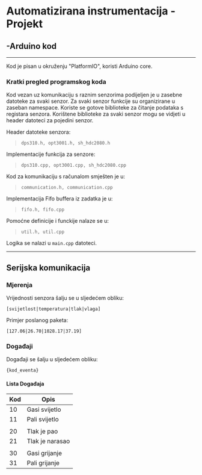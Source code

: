 # Automatizirana instrumentacija - Projekt

## -Arduino kod
---

Kod je pisan u okruženju "PlatformIO", koristi Arduino core.

### Kratki pregled programskog koda

Kod vezan uz komunikaciju s raznim senzorima podijeljen je u zasebne datoteke za svaki senzor. Za svaki senzor funkcije su organizirane u zaseban namespace. Koriste se gotove biblioteke za čitanje podataka s registara senzora. Korištene biblioteke za svaki senzor mogu se vidjeti u header datoteci za pojedini senzor.

Header datoteke senzora:

> ``` dps310.h, opt3001.h, sh_hdc2080.h ```

Implementacije funkcija za senzore:

> ``` dps310.cpp, opt3001.cpp, sh_hdc2080.cpp ```

Kod za komunikaciju s računalom smješten je u:

> ``` communication.h, communication.cpp ```

Implementacija Fifo buffera iz zadatka je u:

> ``` fifo.h, fifo.cpp ```

Pomoćne definicije i funckije nalaze se u: 

> ``` util.h, util.cpp ```

Logika se nalazi u ``` main.cpp ``` datoteci.


---

## Serijska komunikacija

### Mjerenja

Vrijednosti senzora šalju se u sljedećem obliku:
```
[svijetlost|temperatura|tlak|vlaga]
```
Primjer poslanog paketa:
```
[127.06|26.70|1028.17|37.19]
```

### Događaji

Događaji se šalju u sljedećem obliku:
```
{kod_eventa}
```
#### Lista Događaja

| Kod     	  | Opis                |
| ----------- | -----------         |
| 10          | Gasi svijetlo       |
| 11          | Pali svijetlo       |
|             |                     |
| 20          | Tlak je pao         |
| 21          | Tlak je narasao     |
|             |                     |
| 30          | Gasi grijanje       |
| 31          | Pali grijanje       |